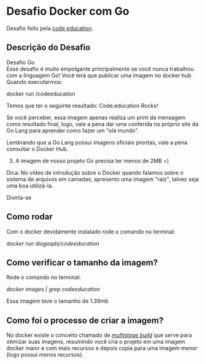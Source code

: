 # Desafio Docker com Go

Desafio feito pela [code education](https://code.education/).

## Descrição do Desafio

Desafio Go \
Esse desafio é muito empolgante principalmente se você nunca trabalhou com a linguagem Go!
Você terá que publicar uma imagem no docker hub. Quando executarmos:

docker run <seu-user>/codeeducation

Temos que ter o seguinte resultado: Code.education Rocks!

Se você perceber, essa imagem apenas realiza um print da mensagem como resultado final, logo, vale a pena dar uma conferida no próprio site da Go Lang para aprender como fazer um "olá mundo".

Lembrando que a Go Lang possui imagens oficiais prontas, vale a pena consultar o Docker Hub.

3. A imagem de nosso projeto Go precisa ter menos de 2MB =)

Dica: No vídeo de introdução sobre o Docker quando falamos sobre o sistema de arquivos em camadas, apresento uma imagem "raiz", talvez seja uma boa utilizá-la.

Divirta-se

## Como rodar

Com o docker devidamente instalado rode o comando no terminal:

_docker run diogoqds/codeeducation_

## Como verificar o tamanho da imagem?

Rode o comando no terminal:

_docker images | grep codeeducation_

Essa imagem teve o tamanho de 1.39mb

## Como foi o processo de criar a imagem?

No docker existe o conceito chamado de [_multistage build_](https://docs.docker.com/develop/develop-images/multistage-build/) que serve para otimizar suas imagens, resumindo você cria o projeto em uma imagem docker maior e com mais recursos e depois copia para uma imagem menor (logo possui menos recursos).
